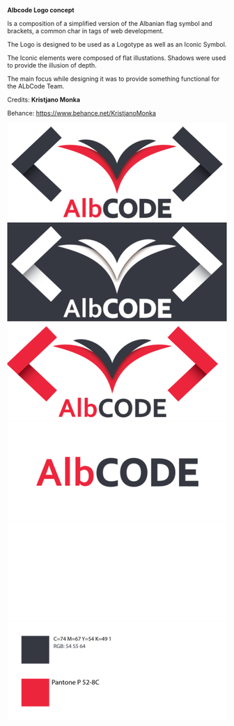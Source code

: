 **Albcode Logo concept**
 
Is a composition of a simplified version of the Albanian flag symbol and brackets, a common char in tags of web development.

The Logo is designed to be used as a Logotype as well as an Iconic Symbol.

The Iconic elements were composed of flat illustations. Shadows were used to provide the illusion of depth.

The main focus while designing it was to provide something functional for the ALbCode Team.

Credits: **Kristjano Monka**

Behance: https://www.behance.net/KristjanoMonka

![Alt text](AlbCodeLogo-01.png?raw=true "ALBCode logo")
![Alt text](AlbCodeLogo-02.png "ALBCode logo")
![Alt text](AlbCodeLogo-03.png "ALBCode logo")
![Alt text](AlbCodeLogo-04.png "ALBCode logo")
![Alt text](AlbCodeLogo-05.png "ALBCode logo")
![Alt text](AlbCodeLogo-06.png "ALBCode logo")